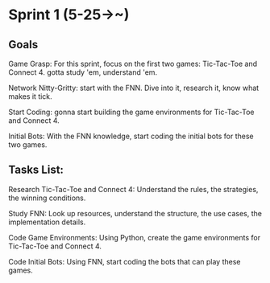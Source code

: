 # Sprint 1 (5-25->~)

## Goals
Game Grasp: For this sprint, focus on the first two games: Tic-Tac-Toe and Connect 4. gotta study 'em, understand 'em.

Network Nitty-Gritty: start with the FNN. Dive into it, research it, know what makes it tick.

Start Coding: gonna start building the game environments for Tic-Tac-Toe and Connect 4.

Initial Bots: With the FNN knowledge, start coding the initial bots for these two games.

## Tasks List:
Research Tic-Tac-Toe and Connect 4: Understand the rules, the strategies, the winning conditions.

Study FNN: Look up resources, understand the structure, the use cases, the implementation details.

Code Game Environments: Using Python, create the game environments for Tic-Tac-Toe and Connect 4.

Code Initial Bots: Using FNN, start coding the bots that can play these games.